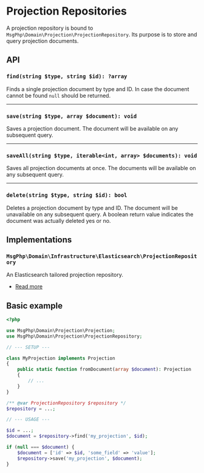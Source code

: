 # Projection Repositories

A projection repository is bound to `MsgPhp\Domain\Projection\ProjectionRepository`. Its purpose is to store and query
projection documents.

## API

### `find(string $type, string $id): ?array`

Finds a single projection document by type and ID. In case the document cannot be found `null` should be returned.

---

### `save(string $type, array $document): void`

Saves a projection document. The document will be available on any subsequent query.

---

### `saveAll(string $type, iterable<int, array> $documents): void`

Saves all projection documents at once. The documents will be available on any subsequent query.

---

### `delete(string $type, string $id): bool`

Deletes a projection document by type and ID. The document will be unavailable on any subsequent query. A boolean return
value indicates the document was actually deleted yes or no.

## Implementations

### `MsgPhp\Domain\Infrastructure\Elasticsearch\ProjectionRepository`

An Elasticsearch tailored projection repository.

- [Read more](../infrastructure/elasticsearch.md#projection-repository)

## Basic example

```php
<?php

use MsgPhp\Domain\Projection\Projection;
use MsgPhp\Domain\Projection\ProjectionRepository;

// --- SETUP ---

class MyProjection implements Projection
{
    public static function fromDocument(array $document): Projection
    {
        // ...
    }
}

/** @var ProjectionRepository $repository */
$repository = ...;

// --- USAGE ---

$id = ...;
$document = $repository->find('my_projection', $id);

if (null === $document) {
    $document = ['id' => $id, 'some_field' => 'value'];
    $repository->save('my_projection', $document);
}
```
